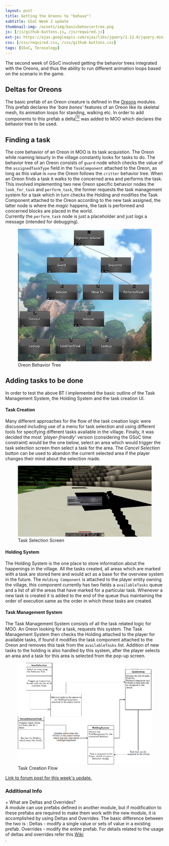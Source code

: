 ```yaml
---
layout: post
title: Getting the Oreons to "behave"!
subtitle: GSoC Week 2 update
thumbnail-img: /assets/img/basicbehaviortree.png
js: [/js/github-buttons.js, /js/required.js]
ext-js: https://ajax.googleapis.com/ajax/libs/jquery/1.12.0/jquery.min.js
css: [/css/required.css, /css/github-buttons.css]
tags: [GSoC, Terasology]
---
```

The second week of GSoC involved getting the behavior trees integrated with the Oreons, and thus the ability to run
different animation loops based on the scenario in the game.
## Deltas for Oreons
The basic prefab of an Oreon creature is defined in the [Oreons](https://github.com/Terasology/Oreons)
 modules.
This prefab declares the _'bare bones'_ features of an Oreon like its skeletal mesh,
its animation loops for standing, walking etc.
In order to add components to this prefab a delta<a href="#deltas"><sup>[1]</sup></a>
was added to MOO which declares the behavior tree to be used.
## Finding a task
The core behavior of an Oreon in MOO is its task acquistion. The Oreon while roaming leisurly
in the village constantly looks for tasks to do. The behavior tree of an Oreon consists of
`guard` node which checks the value of the `assignedTaskType` field in the `TaskComponent` attached
to the Oreon, as long as this value is `none` the Oreon follows the `critter` behavior tree. When
an Oreon finds a task it walks to the concerned area and performs the task. This
involved implementing two new Oreon specific behavior nodes the `look_for_task` and `perform_task`, the former
requests the task management system for a task which in turn checks the Holding and modifies
the Task Component attached to the Oreon according to the new task assigned, the latter node is
where the _magic_ happens, the task is performed and concerned blocks are placed in the world.  
Currently the `perform_task` node is just a placeholder and just logs a message (intended for debugging).   
<figure>
 <img src="/assets/img/behaviortree.png" alt="behaviortree">
 <figcaption>Oreon Behavior Tree</figcaption>
</figure>

## Adding tasks to be done
In order to test the above BT I implemented the basic outline of the Task Management
 System, the Holding System and the task creation UI.
#### Task Creation
Many different approaches for the flow of the task creation logic were discussed including
use of a menu for task selection and using different tools for specifying different tasks
available in the village. Finally, it was decided the most _'player-friendly'_ version
(considering the GSoC time constraint) would
be the one below, select an area which would trigger the task selection screen then select
a task for the area. The _Cancel Selection_ button can be used to abandon the current selected
area
if the player changes their mind about the selection made.  
<figure>
 <img src="/assets/img/taskselectionui.png" alt="taskselectionscreen">
 <figcaption>Task Selection Screen</figcaption>
</figure>

<div id="HoldingSystem"></div>  


#### Holding System
The Holding System is the one place to store information about the happenings in the village.
All the tasks created, all areas which are marked with a task are stored here and would act
 as a base for the overview system in the future. The `Holding Component` is attached to the
 player entity owning the village, this component currently has two fields a `availableTasks` queue
 and a list of all the areas that have marked for a particular task. Whenever a new task
 is created it is added to the end of the queue thus maintaining the order of execution same
 as the order in which these tasks are created.
#### Task Management System
 The Task Management System consists of all the task related logic for MOO. An Oreon looking
 for a task, requests this system. The Task Management System then checks the Holding attached
 to the player for available tasks, if found it modifies the task component attached
 to the Oreon and removes this task from the `availableTasks` list.
 Addition of new tasks to the holding is also handled by this system, after the player selects
 an area and a task for this area is selected from the pop-up screen.
  
  
<figure>
<img src="/assets/img/flowdiagram.png">
<figcaption>Task Creation Flow</figcaption>
</figure>
  
<div class="github-button" url="https://github.com/Terasology/MasterOfOreon/pull/7"></div>
  
<a href="https://forum.terasology.org/gsoc-2018-renovation-of-masteroforeon.2171/post-15963">Link to forum post for this week's update.</a>
    
### Additional Info
  
<div class="collapsiblecontainer">
<div id="deltas" class="collapsibleheader">
+ What are Deltas and Overrides?
</div>
<div class="collapsiblecontent">
A module can use prefabs defined in another module, but if modification to these prefabs are required to make them work with the new module, it is accomplished by using 
Deltas and Overrides. The basic difference between the two is :  
Deltas - modify a single value or sets of value in a existing prefab.  
Overrides -  modify the entire prefab. 
For details related to the usage of deltas and overrides refer this 
<a href="https://github.com/Terasology/TutorialAssetSystem/wiki/Deltas-and-Overrides">Wiki</a>
</div>
</div>
  .  
  